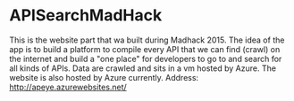 # APISearchMadHack

This is the website part that wa built during Madhack 2015. 
The idea of the app is to build a platform to compile every API that we can find (crawl) on the internet and build a "one place" for developers to go to and search for all kinds of APIs.
Data are crawled and sits in a vm hosted by Azure. The website is also hosted by Azure currently. Address: http://apeye.azurewebsites.net/